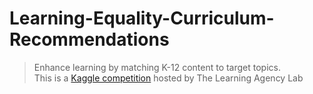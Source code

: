 # Learning-Equality-Curriculum-Recommendations
> Enhance learning by matching K-12 content to target topics.<br/>
This is a [Kaggle competition](https://www.kaggle.com/competitions/learning-equality-curriculum-recommendations/overview) hosted by The Learning Agency Lab <br/>
